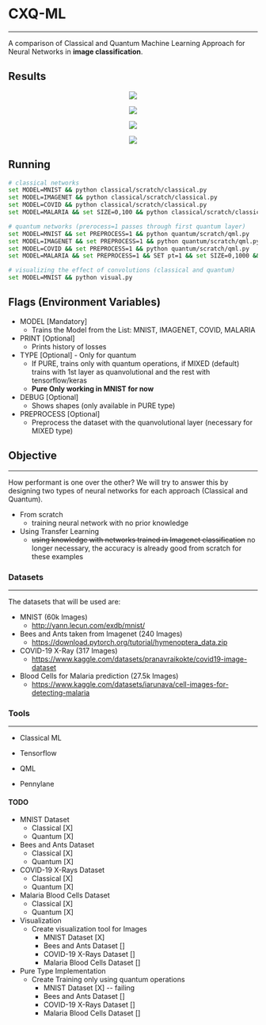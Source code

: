 # CXQ-ML

-------
A comparison of Classical and Quantum Machine Learning Approach for Neural Networks in <b>image classification</b>.


## Results

<p align="center">
  <img src="https://raw.githubusercontent.com/dedsylva/CXQ-ML/master/images/ant.png">
</p>

<p align="center">
  <img src="https://raw.githubusercontent.com/dedsylva/CXQ-ML/master/images/bee.png">
</p>

<p align="center">
  <img src="https://raw.githubusercontent.com/dedsylva/CXQ-ML/master/images/covid.png">
</p>


<p align="center">
  <img src="https://raw.githubusercontent.com/dedsylva/CXQ-ML/master/images/mnist.png">
</p>




## Running
```bash
# classical networks
set MODEL=MNIST && python classical/scratch/classical.py
set MODEL=IMAGENET && python classical/scratch/classical.py
set MODEL=COVID && python classical/scratch/classical.py
set MODEL=MALARIA && set SIZE=0,100 && python classical/scratch/classical.py

# quantum networks (prerocess=1 passes through first quantum layer)
set MODEL=MNIST && set PREPROCESS=1 && python quantum/scratch/qml.py
set MODEL=IMAGENET && set PREPROCESS=1 && python quantum/scratch/qml.py
set MODEL=COVID && set PREPROCESS=1 && python quantum/scratch/qml.py
set MODEL=MALARIA && set PREPROCESS=1 && SET pt=1 && set SIZE=0,1000 && python quantum/scratch/qml.py

# visualizing the effect of convolutions (classical and quantum)
set MODEL=MNIST && python visual.py
```

## Flags (Environment Variables)
 - MODEL      [Mandatory]
   - Trains the Model from the List: MNIST, IMAGENET, COVID, MALARIA
 - PRINT      [Optional] 
   - Prints history of losses
 - TYPE       [Optional] - Only for quantum 
   - If PURE, trains only with quantum operations, if MIXED (default) trains with 1st layer as quanvolutional and the rest with tensorflow/keras
   - <strong>Pure Only working in MNIST for now </strong>
 - DEBUG      [Optional] 
   - Shows shapes (only available in PURE type)
 - PREPROCESS [Optional] 
   - Preprocess the dataset with the quanvolutional layer (necessary for MIXED type)

## Objective

-------
How performant is one over the other? We will try to answer this by designing two types of neural networks for each approach (Classical and Quantum). 
 - From scratch
      - training neural network with no prior knowledge
 - Using Transfer Learning
      - <del>using knowledge with networks trained in Imagenet classification</del> no longer necessary, the accuracy is already good from scratch for these examples

### Datasets

-------
The datasets that will be used are:
 - MNIST (60k Images)
    - http://yann.lecun.com/exdb/mnist/
 - Bees and Ants taken from Imagenet (240 Images)
    - https://download.pytorch.org/tutorial/hymenoptera_data.zip
 - COVID-19 X-Ray (317 Images)
    - https://www.kaggle.com/datasets/pranavraikokte/covid19-image-dataset
 - Blood Cells for Malaria prediction (27.5k Images) 
    - https://www.kaggle.com/datasets/iarunava/cell-images-for-detecting-malaria


### Tools

-------
- Classical ML
 - Tensorflow

- QML
 - Pennylane

#### TODO
- MNIST Dataset
   - Classical [X]
   - Quantum [X]
- Bees and Ants Dataset
   - Classical [X]
   - Quantum [X]
- COVID-19 X-Rays Dataset
   - Classical [X]
   - Quantum [X]
- Malaria Blood Cells Dataset
   - Classical [X]
   - Quantum [X]
- Visualization
   - Create visualization tool for Images
      - MNIST Dataset [X]
      - Bees and Ants Dataset []
      - COVID-19 X-Rays Dataset []
      - Malaria Blood Cells Dataset []
- Pure Type Implementation
   - Create Training only using quantum operations
      - MNIST Dataset [X] -- failing
      - Bees and Ants Dataset []
      - COVID-19 X-Rays Dataset []
      - Malaria Blood Cells Dataset []